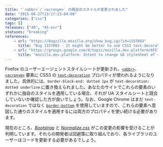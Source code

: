 ```yaml
---
title: "`<abbr>`/`<acronym>` の既定のスタイルが変更されました"
date: "2015-04-27T13:17:23-04:00"
categories: ["css"]
tags: []
releases: ["40", "45-esr"]
statuses: "breaking"
references:
    - url: "https://bugzilla.mozilla.org/show_bug.cgi?id=1157083"
      title: "Bug 1157083 - It might be better to use CSS3 text-decoration for the UA stylesheet of <abbr> and <acronym> rather than border-bottom"
    - url: "https://groups.google.com/d/topic/mozilla.dev.platform/6FETMqsuQhk/discussion"
      title: "mozilla.dev.platform: Intent to change UA stylesheet of <abbr> and <acronym> (using border-bottom -> CSS 3 text-decoration)"
---
```

Firefox のユーザーエージェントスタイルシートが更新され、[`<abbr>`](https://developer.mozilla.org/docs/Web/HTML/Element/abbr)、[`<acronym>`](https://developer.mozilla.org/docs/Web/HTML/Element/acronym) 要素に CSS3 の [`text-decoration`](https://developer.mozilla.org/docs/Web/CSS/text-decoration) プロパティが使われるようになりました。具体的には、`border-block-end: dotted 1px` が `text-decoration: dotted underline` に置き換えられました。あなたのサイトでこれらの要素のいずれかに独自のスタイルを適用している場合、それが UA スタイルシートと競合していないか確認した方が良いでしょう。なお、Google Chrome はまだ `text-decoration` ではなく [`border-bottom`](https://developer.mozilla.org/docs/Web/CSS/border-bottom) を使用していますので、これらの要素へ意図した通りのスタイルを適用するには両方のプロパティを使い続ける必要があります。

現在のところ、[*Bootstrap*](https://github.com/twbs/bootstrap/issues/16574) と [*Normalize.css*](https://github.com/necolas/normalize.css/pull/451) がこの変更の影響を受けることが判明しています。それらの開発者は回避策に取り組んでおり、各ライブラリのユーザーはコードを更新する必要があるでしょう。
